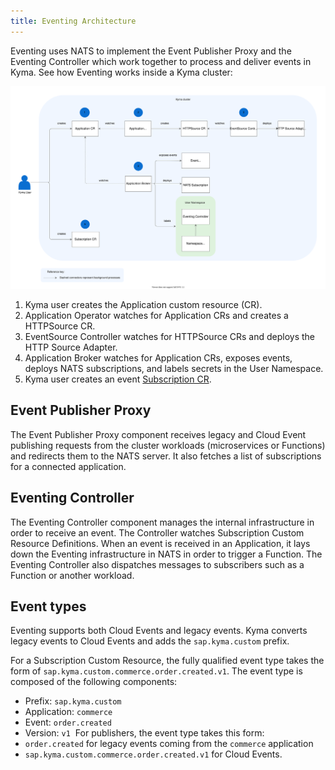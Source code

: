 ```yaml
---
title: Eventing Architecture
---
```


Eventing uses NATS to implement the Event Publisher Proxy and the Eventing Controller which work together to process and deliver events in Kyma. See how Eventing works inside a Kyma cluster:

![Eventing architecture](./assets/evnt-architecture.svg)

1. Kyma user creates the Application custom resource (CR).
2. Application Operator watches for Application CRs and creates a HTTPSource CR.
3. EventSource Controller watches for HTTPSource CRs and deploys the HTTP Source Adapter.
4. Application Broker watches for Application CRs, exposes events, deploys NATS subscriptions, and labels secrets in the User Namespace.
5. Kyma user creates an event [Subscription CR](../../05-technical-reference/00-custom-resources/evnt-01-subscription.md).

## Event Publisher Proxy

The Event Publisher Proxy component receives legacy and Cloud Event publishing requests from the cluster workloads (microservices or Functions) and redirects them to the NATS server. It also fetches a list of subscriptions for a connected application.

## Eventing Controller

The Eventing Controller component manages the internal infrastructure in order to receive an event. The Controller watches Subscription Custom Resource Definitions. When an event is received in an Application, it lays down the Eventing infrastructure in NATS in order to trigger a Function. The Eventing Controller also dispatches messages to subscribers such as a Function or another workload.

## Event types

Eventing supports both Cloud Events and legacy events. Kyma converts legacy events to Cloud Events and adds the `sap.kyma.custom` prefix.

For a Subscription Custom Resource, the fully qualified event type takes the form of `sap.kyma.custom.commerce.order.created.v1`. The event type is composed of the following components:

- Prefix: `sap.kyma.custom`
- Application: `commerce`
- Event: `order.created`
- Version: `v1`
​
For publishers, the event type takes this form:
- `order.created` for legacy events coming from the `commerce` application
- `sap.kyma.custom.commerce.order.created.v1` for Cloud Events.
